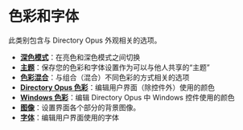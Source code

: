 # 色彩和字体

此类别包含与 Directory Opus 外观相关的选项。

- **[深色模式](/Manual/preferences/preferences_categories/colors_and_fonts/dark_mode.zh.md)**：在亮色和深色模式之间切换
- **[主题](/Manual/preferences/preferences_categories/colors_and_fonts/themes.zh.md)**：保存您的色彩和字体设置作为可以与他人共享的“主题”
- **[色彩混合](/Manual/preferences/preferences_categories/colors_and_fonts/color_blending.zh.md)**：与组合（混合）不同色彩的方式相关的选项
- **[Directory Opus 色彩](/Manual/preferences/preferences_categories/colors_and_fonts/directory_opus_colors.zh.md)**：编辑用户界面（除控件外）使用的颜色
- **[Windows 色彩](/Manual/preferences/preferences_categories/colors_and_fonts/windows_colors.zh.md)**：编辑 Directory Opus 中 Windows 控件使用的颜色
- **[图像](/Manual/preferences/preferences_categories/colors_and_fonts/images.zh.md)**：设置界面各个部分的背景图像。
- **[字体](/Manual/preferences/preferences_categories/colors_and_fonts/fonts.zh.md)**：编辑用户界面使用的字体